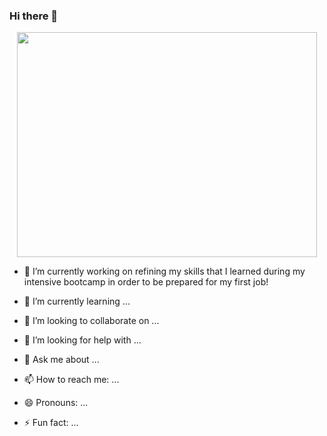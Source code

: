 ### Hi there 👋

<div id="header" align="center">
  <img src="https://giphy.com/embed/qgQUggAC3Pfv687qPC" width="480" height="360"/>
</div>

- 🔭 I’m currently working on refining my skills that I learned during my intensive bootcamp in order to be prepared for my first job!
- 🌱 I’m currently learning ...


- 👯 I’m looking to collaborate on ...
- 🤔 I’m looking for help with ...
- 💬 Ask me about ...
- 📫 How to reach me: ...
- 😄 Pronouns: ...
- ⚡ Fun fact: ...

